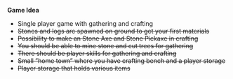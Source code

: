 **Game Idea**
- Single player game with gathering and crafting
- ~~Stones and logs are spawned on ground to get your first materials~~
- ~~Possibility to make an Stone Axe and Stone Pickaxe in crafting~~
- ~~You should be able to mine stone and cut trees for gathering~~
- ~~There should be player skills for gathering and crafting~~
- ~~Small ”home town” where you have crafting bench and a player storage~~
- ~~Player storage that holds various items~~